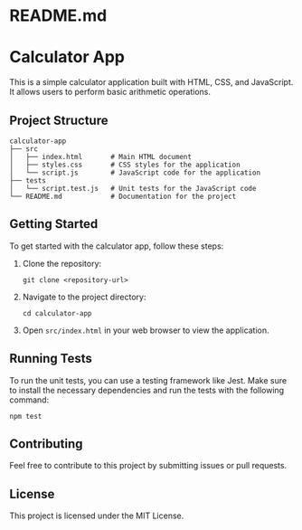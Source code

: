 # README.md

# Calculator App

This is a simple calculator application built with HTML, CSS, and JavaScript. It allows users to perform basic arithmetic operations.

## Project Structure

```
calculator-app
├── src
│   ├── index.html       # Main HTML document
│   ├── styles.css       # CSS styles for the application
│   └── script.js        # JavaScript code for the application
├── tests
│   └── script.test.js   # Unit tests for the JavaScript code
└── README.md            # Documentation for the project
```

## Getting Started

To get started with the calculator app, follow these steps:

1. Clone the repository:
   ```
   git clone <repository-url>
   ```

2. Navigate to the project directory:
   ```
   cd calculator-app
   ```

3. Open `src/index.html` in your web browser to view the application.

## Running Tests

To run the unit tests, you can use a testing framework like Jest. Make sure to install the necessary dependencies and run the tests with the following command:

```
npm test
```

## Contributing

Feel free to contribute to this project by submitting issues or pull requests. 

## License

This project is licensed under the MIT License.